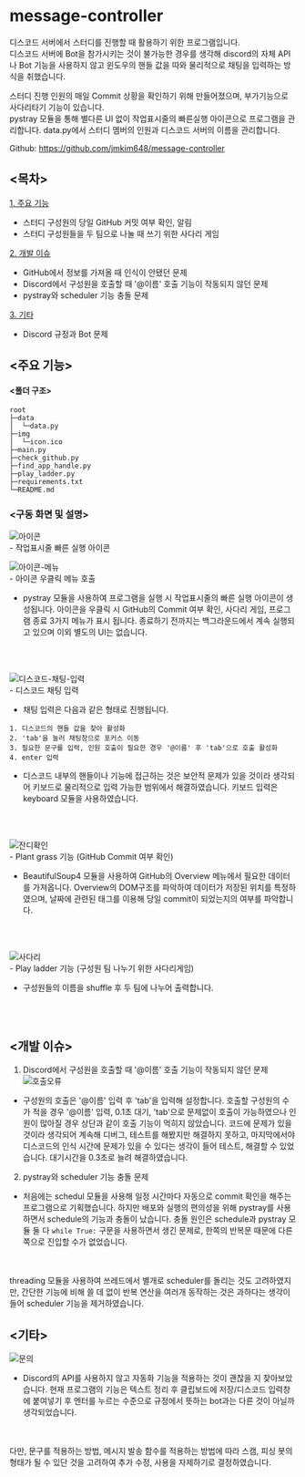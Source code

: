 # message-controller

디스코드 서버에서 스터디를 진행할 때 활용하기 위한 프로그램입니다.<br>
디스코드 서버에 Bot을 참가시키는 것이 불가능한 경우를 생각해 discord의 자체 API나 Bot 기능을 사용하지 않고 윈도우의 핸들 값을 따와 물리적으로 채팅을 입력하는 방식을 취했습니다. <br>


스터디 진행 인원의 매일 Commit 상황을 확인하기 위해 만들어졌으며, 부가기능으로 사다리타기 기능이 있습니다.<br>
pystray 모듈을 통해 별다른 UI 없이 작업표시줄의 빠른실행 아이콘으로 프로그램을 관리합니다.
data.py에서 스터디 멤버의 인원과 디스코드 서버의 이름을 관리합니다.

Github: https://github.com/jmkim648/message-controller


## <목차>
[1. 주요 기능](#주요-기능)
  - 스터디 구성원의 당일 GitHub 커밋 여부 확인, 알림
  - 스터디 구성원들을 두 팀으로 나눌 때 쓰기 위한 사다리 게임

[2. 개발 이슈](#개발-이슈)
  - GitHub에서 정보를 가져올 때 인식이 안됐던 문제
  - Discord에서 구성원을 호출할 때 '@이름' 호출 기능이 작동되지 않던 문제
  - pystray와 scheduler 기능 충돌 문제

[3. 기타](#기타)
  - Discord 규정과 Bot 문제

## <주요 기능>

#### <폴더 구조>
```
root
├─data
│  └─data.py
├─img
│  └─icon.ico
├─main.py
├─check_github.py
├─find_app_handle.py
├─play_ladder.py
├─requirements.txt
└─README.md
```

### <구동 화면 및 설명>
![아이콘](https://github.com/jmkim648/variable-recommander/assets/22714585/2fdbc6d5-76ac-4293-b977-361373df3032)  
\- 작업표시줄 빠른 실행 아이콘

![아이콘-메뉴](https://github.com/jmkim648/variable-recommander/assets/22714585/5f933301-9091-4711-a62d-233e0e0f0dad)  
\- 아이콘 우클릭 메뉴 호출

 - pystray 모듈을 사용하여 프로그램을 실행 시 작업표시줄의 빠른 실행 아이콘이 생성됩니다. 아이콘을 우클릭 시 GitHub의 Commit 여부 확인, 사다리 게임, 프로그램 종료 3가지 메뉴가 표시 됩니다. 종료하기 전까지는 백그라운드에서 계속 실행되고 있으며 이외 별도의 UI는 없습니다.
<br>
<br>

![디스코드-채팅-입력](https://github.com/jmkim648/variable-recommander/assets/22714585/dc4f6104-6caa-4e7e-bc46-d075cd1d810b)  
\- 디스코드 채팅 입력

 - 채팅 입력은 다음과 같은 형태로 진행됩니다.
 ```
 1. 디스코드의 핸들 값을 찾아 활성화
 2. 'tab'을 눌러 채팅창으로 포커스 이동
 3. 필요한 문구를 입력, 인원 호출이 필요한 경우 '@이름' 후 'tab'으로 호출 활성화
 4. enter 입력
 ```
  - 디스코드 내부의 핸들이나 기능에 접근하는 것은 보안적 문제가 있을 것이라 생각되어 키보드로 물리적으로 입력 가능한 범위에서 해결하였습니다. 키보드 입력은 keyboard 모듈을 사용하였습니다.
<br>
<br>

![잔디확인](https://github.com/jmkim648/variable-recommander/assets/22714585/e5e821ab-2d40-4f45-9fa4-ee4cc6946022)  
\- Plant grass 기능 (GitHub Commit 여부 확인)
 - BeautifulSoup4 모듈을 사용하여 GitHub의 Overview 메뉴에서 필요한 데이터를 가져옵니다. Overview의 DOM구조를 파악하여 데이터가 저장된 위치를 특정하였으며, 날짜에 관련된 태그를 이용해 당일 commit이 되었는지의 여부를 파악합니다.
<br>
<br>

![사다리](https://github.com/jmkim648/variable-recommander/assets/22714585/7df30a79-df46-47ed-88b5-2d67c93f6dcc)  
\- Play ladder 기능 (구성원 팀 나누기 위한 사다리게임)
 - 구성원들의 이름을 shuffle 후 두 팀에 나누어 출력합니다.
<br>
<br>

## <개발 이슈>
1. Discord에서 구성원을 호출할 때 '@이름' 호출 기능이 작동되지 않던 문제
  ![호출오류](https://github.com/jmkim648/variable-recommander/assets/22714585/a96b6e17-6338-479a-b655-aca34b0f8c6a)
  - 구성원의 호출은 '@이름' 입력 후 'tab'을 입력해 설정합니다. 호출할 구성원의 수가 적을 경우 '@이름' 입력, 0.1초 대기, 'tab'으로 문제없이 호출이 가능하였으나 인원이 많아질 경우 상단과 같이 호출 기능이 먹히지 않았습니다. 코드에 문제가 있을 것이라 생각되어 계속해 디버그, 테스트를 해봤지만 해결하지 못하고, 마지막에서야 디스코드의 인식 시간에 문제가 있을 수 있다는 생각이 들어 테스트, 해결할 수 있었습니다. 대기시간을 0.3초로 늘려 해결하였습니다.

  2. pystray와 scheduler 기능 충돌 문제
  
  - 처음에는 schedul 모듈을 사용해 일정 시간마다 자동으로 commit 확인을 해주는 프로그램으로 기획했습니다. 하지만 배포와 실행의 편의성을 위해 pystray를 사용하면서 schedule의 기능과 충돌이 났습니다.
  충돌 원인은 schedule과 pystray 모듈 둘 다 `while True:` 구문을 사용하면서 생긴 문제로, 한쪽의 반복문 때문에 다른쪽으로 진입할 수가 없었습니다.
  <br>
  <br>
  threading 모듈을 사용하여 쓰레드에서 별개로 scheduler를 돌리는 것도 고려하였지만, 간단한 기능에 비해 쓸 데 없이 반복 연산을 여러개 동작하는 것은 과하다는 생각이 들어 scheduler 기능을 제거하였습니다.


## <기타>
![문의](https://github.com/jmkim648/variable-recommander/assets/22714585/f6fbfc8d-65b4-4cb7-b62b-62a0b711dafc)
- Discord의 API를 사용하지 않고 자동화 기능을 적용하는 것이 괜찮을 지 찾아보았습니다.
현재 프로그램의 기능은 텍스트 정리 후 클립보드에 저장/디스코드 입력창에 붙여넣기 후 엔터를 누르는 수준으로 규정에서 뜻하는 bot과는 다른 것이 아닐까 생각되었습니다.
<br>
<br>
다만, 문구를 적용하는 방법, 메시지 발송 함수를 적용하는 방법에 따라 스캠, 피싱 봇의 형태가 될 수 있단 것을 고려하여 추가 수정, 사용을 자제하기로 결정하였습니다.